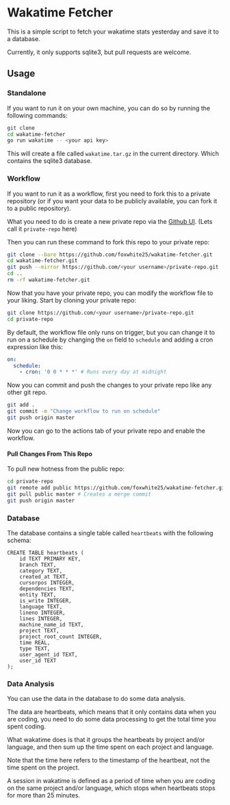 # Wakatime Fetcher

This is a simple script to fetch your wakatime stats yesterday and save it to a database.

Currently, it only supports sqlite3, but pull requests are welcome.

## Usage

### Standalone

If you want to run it on your own machine, you can do so by running the following commands:

```bash
git clone
cd wakatime-fetcher
go run wakatime -- <your api key>
```

This will create a file called `wakatime.tar.gz` in the current directory. Which contains the sqlite3 database.

### Workflow

If you want to run it as a workflow, first you need to fork this to a private repository (or if you want your data to be publicly available, you can fork it to a public repository).

What you need to do is create a new private repo via the [Github UI](https://github.com/new). (Lets call it `private-repo` here)

Then you can run these command to fork this repo to your private repo:

```bash
git clone --bare https://github.com/foxwhite25/wakatime-fetcher.git
cd wakatime-fetcher.git
git push --mirror https://github.com/<your username>/private-repo.git
cd ..
rm -rf wakatime-fetcher.git
```

Now that you have your private repo, you can modify the workflow file to your liking. Start by cloning your private repo:

```bash
git clone https://github.com/<your username>/private-repo.git
cd private-repo
```

By default, the workflow file only runs on trigger, but you can change it to run on a schedule by changing the `on` field to `schedule` and adding a cron expression like this:

```yaml
on:
  schedule:
    - cron: '0 0 * * *' # Runs every day at midnight
```

Now you can commit and push the changes to your private repo like any other git repo.

```bash
git add .
git commit -m "Change workflow to run on schedule"
git push origin master
```

Now you can go to the actions tab of your private repo and enable the workflow.

#### Pull Changes From This Repo
To pull new hotness from the public repo:
```bash
cd private-repo
git remote add public https://github.com/foxwhite25/wakatime-fetcher.git
git pull public master # Creates a merge commit
git push origin master
```

### Database

The database contains a single table called `heartbeats` with the following schema:

```sqlite
CREATE TABLE heartbeats (
    id TEXT PRIMARY KEY,
    branch TEXT, 
    category TEXT, 
    created_at TEXT,
    cursorpos INTEGER, 
    dependencies TEXT,
    entity TEXT, 
    is_write INTEGER, 
    language TEXT, 
    lineno INTEGER, 
    lines INTEGER, 
    machine_name_id TEXT, 
    project TEXT, 
    project_root_count INTEGER, 
    time REAL, 
    type TEXT, 
    user_agent_id TEXT, 
    user_id TEXT
);
```

### Data Analysis

You can use the data in the database to do some data analysis. 

The data are heartbeats, which means that it only contains data when you are coding, you need to do some data processing to get the total time you spent coding.

What wakatime does is that it groups the heartbeats by project and/or language, and then sum up the time spent on each project and language.

Note that the time here refers to the timestamp of the heartbeat, not the time spent on the project.

A session in wakatime is defined as a period of time when you are coding on the same project and/or language, which stops when heartbeats stops for more than 25 minutes.